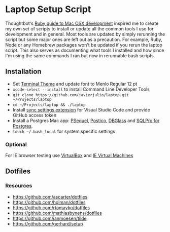 # Laptop Setup Script

Thoughtbot's [Ruby guide to Mac OSX development](http://robots.thoughtbot.com/post/8700977975/2011-rubyists-guide-to-a-mac-os-x-development) inspired me to create my own set of scripts to install or update all the common tools I use for development and in general. Most tools are updated by simply rerunning the script but some major ones are left out as a precaution. For example, Ruby, Node or any Homebrew packages won't be updated if you rerun the laptop script. This also serves as documenting what tools I installed and how since I'm using the same commands I ran but now in rerunnable bash scripts.

## Installation

 * Set [Terminal Theme](https://github.com/javierjulio/laptop/tree/master/themes) and update font to Menlo Regular 12 pt
 * `xcode-select --install` to install Command Line Developer Tools
 * `git clone https://github.com/javierjulio/laptop.git ~/Projects/laptop`
 * `cd ~/Projects/laptop && ./laptop`
 * Install [sync settings extension](https://marketplace.visualstudio.com/items?itemName=Shan.code-settings-sync) for Visual Studio Code and provide GitHub access token
 * Install a Postgres Mac app: [PSequel](http://www.psequel.com), [Postico](https://eggerapps.at/postico/), [DBGlass](http://dbglass.web-pal.com) and [SQLPro for Postgres](http://macpostgresclient.com).
 * `touch ~/.bash_local` for system specific settings

### Optional

For IE browser testing use [VirtualBox](https://www.virtualbox.org/wiki/Downloads) and [IE Virtual Machines](https://github.com/xdissent/ievms)

## Dotfiles

### Resources

* https://github.com/ascarter/dotfiles
* https://github.com/holman/dotfiles
* https://github.com/rtomayko/dotfiles
* https://github.com/mathiasbynens/dotfiles
* https://github.com/janmoesen/tilde
* https://github.com/gerhard/setup
